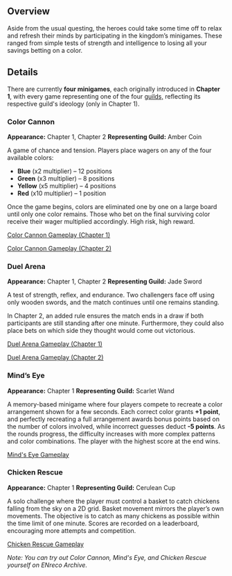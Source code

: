 <!-- title: Minigames -->
<!-- quote: It's gotta be red this time! -->
<!-- chapters: -1 -->
<!-- images: (Color Cannon Minigame in Chapter 1), (Duel Arena in Chapter 1), (Mind's Eye), (Chicken Rescue), (Color Cannon Minigame in Chapter 2), (Duel Arena in Chapter 2) -->
<!-- model: false -->

## Overview

Aside from the usual questing, the heroes could take some time off to relax and refresh their minds by participating in the kingdom’s minigames. These ranged from simple tests of strength and intelligence to losing all your savings betting on a color.

## Details

There are currently **four minigames**, each originally introduced in **Chapter 1**, with every game representing one of the four [guilds,](#entry:guilds-entry) reflecting its respective guild's ideology (only in Chapter 1).

### **Color Cannon**

**Appearance:** Chapter 1, Chapter 2
**Representing Guild:** Amber Coin

A game of chance and tension. Players place wagers on any of the four available colors:

- **Blue** (x2 multiplier) – 12 positions
- **Green** (x3 multiplier) – 8 positions
- **Yellow** (x5 multiplier) – 4 positions
- **Red** (x10 multiplier) – 1 position

Once the game begins, colors are eliminated one by one on a large board until only one color remains. Those who bet on the final surviving color receive their wager multiplied accordingly. High risk, high reward.

[Color Cannon Gameplay (Chapter 1)](#embed:https://www.youtube.com/live/qFnAgJtQtiY?si=eJcASEwHtt_fSBxP&t=12469)

[Color Cannon Gameplay (Chapter 2)](#embed:https://www.youtube.com/live/MXqotm_8_Hc?si=aoEyEg-xEFfmpp35&t=1333)

### **Duel Arena**

**Appearance:** Chapter 1, Chapter 2
**Representing Guild:** Jade Sword

A test of strength, reflex, and endurance. Two challengers face off using only wooden swords, and the match continues until one remains standing.

In Chapter 2, an added rule ensures the match ends in a draw if both participants are still standing after one minute. Furthermore, they could also place bets on which side they thought would come out victorious.

[Duel Arena Gameplay (Chapter 1)](#embed:https://www.youtube.com/live/M3cuDNZrIKM?si=F2tIDZ3UomJm6BL8&t=7495)

[Duel Arena Gameplay (Chapter 2)](#embed:https://www.youtube.com/live/AxQVdUrmVZU?si=XZIwaC0gGcvRERuX&t=7524)

### **Mind’s Eye**

**Appearance:** Chapter 1
**Representing Guild:** Scarlet Wand

A memory-based minigame where four players compete to recreate a color arrangement shown for a few seconds. Each correct color grants **+1 point**, and perfectly recreating a full arrangement awards bonus points based on the number of colors involved, while incorrect guesses deduct **-5 points**. As the rounds progress, the difficulty increases with more complex patterns and color combinations. The player with the highest score at the end wins.

[Mind's Eye Gameplay](#embed:https://www.youtube.com/live/iAYrdIlfVf0?si=IgyQ30f4CcuBKzPA&t=4445)

### **Chicken Rescue**

**Appearance:** Chapter 1
**Representing Guild:** Cerulean Cup

A solo challenge where the player must control a basket to catch chickens falling from the sky on a 2D grid. Basket movement mirrors the player’s own movements. The objective is to catch as many chickens as possible within the time limit of one minute. Scores are recorded on a leaderboard, encouraging more attempts and competition.

[Chicken Rescue Gameplay](#embed:https://www.youtube.com/live/Rd0awHHBTiA?si=hio6f__WZ_dYMMTq&t=6662)

_Note: You can try out Color Cannon, Mind's Eye, and Chicken Rescue yourself on ENreco Archive._
